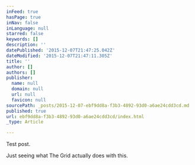 ```yaml
---
inFeed: true
hasPage: true
inNav: false
inLanguage: null
starred: false
keywords: []
description: ''
datePublished: '2015-12-07T21:47:25.042Z'
dateModified: '2015-12-07T21:47:11.305Z'
title: ''
author: []
authors: []
publisher:
  name: null
  domain: null
  url: null
  favicon: null
sourcePath: _posts/2015-12-07-ebf9dd8a-f3b3-4892-93d0-a6ae24cdd3cd.md
published: true
url: ebf9dd8a-f3b3-4892-93d0-a6ae24cdd3cd/index.html
_type: Article

---
```

Test post.

Just seeing what The Grid actually does with this.
